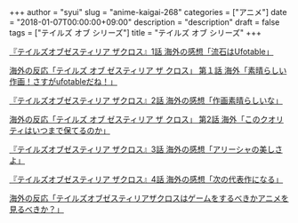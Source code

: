 +++
author = "syui"
slug = "anime-kaigai-268"
categories = ["アニメ"]
date = "2018-01-07T00:00:00+09:00"
description = "description"
draft = false
tags = ["テイルズ オブ シリーズ"]
title = "テイルズ オブ シリーズ"
+++


<a href="http://soresore.net/archives/1059038827.html" rel="nofollow" target="_blank" title="『テイルズオブゼスティリア ザクロス』1話 海外の感想「流石はUfotable」">『テイルズオブゼスティリア ザクロス』1話 海外の感想「流石はUfotable」</a>


<a href="http://honyakutyuihou.hatenablog.com/entry/anime/tales01" rel="nofollow" target="_blank" title="海外の反応「テイルズ オブ ゼスティリア ザ クロス」 第１話 海外「素晴らしい作画！さすがufotableだね！」">海外の反応「テイルズ オブ ゼスティリア ザ クロス」 第１話 海外「素晴らしい作画！さすがufotableだね！」</a>


<a href="http://soresore.net/archives/1059242754.html" rel="nofollow" target="_blank" title=" 『テイルズオブゼスティリア ザクロス』2話 海外の感想「作画素晴らしいな」"> 『テイルズオブゼスティリア ザクロス』2話 海外の感想「作画素晴らしいな」</a>


<a href="http://honyakutyuihou.hatenablog.com/entry/anime/tales02" rel="nofollow" target="_blank" title="海外の反応「テイルズ オブ ゼスティリア ザ クロス」 第2話 海外「このクオリティはいつまで保てるのか」">海外の反応「テイルズ オブ ゼスティリア ザ クロス」 第2話 海外「このクオリティはいつまで保てるのか」</a>


<a href="http://soresore.net/archives/1059466934.html" rel="nofollow" target="_blank" title="『テイルズオブゼスティリア ザクロス』3話 海外の感想「アリーシャの美しさよ」">『テイルズオブゼスティリア ザクロス』3話 海外の感想「アリーシャの美しさよ」</a>


<a href="http://soresore.net/archives/1059655774.html" rel="nofollow" target="_blank" title="『テイルズオブゼスティリア ザクロス』4話 海外の感想「次の代表作になる」">『テイルズオブゼスティリア ザクロス』4話 海外の感想「次の代表作になる」</a>


<a href="http://kaigai-otaku.jp/anime/anime023" rel="nofollow" target="_blank" title="海外の反応「テイルズオブゼスティリアザクロスはゲームをするべきかアニメを見るべきか？」">海外の反応「テイルズオブゼスティリアザクロスはゲームをするべきかアニメを見るべきか？」</a>

